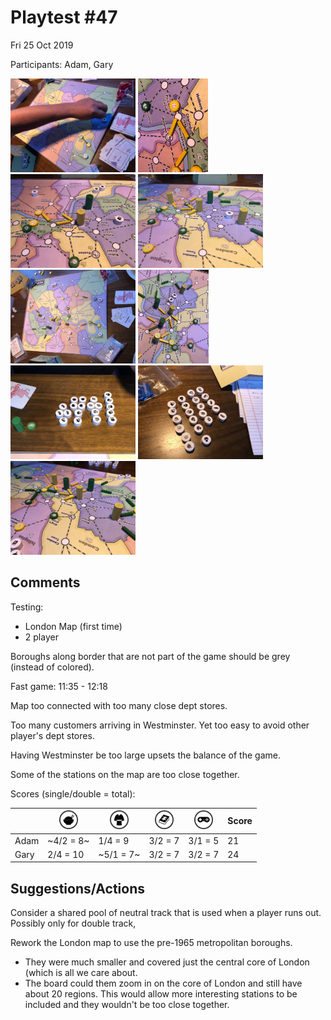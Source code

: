 # Playtest #47

Fri 25 Oct 2019

Participants: Adam, Gary

<img src="images/pt47/pt47-3038.jpg" height="150px"/> <img src="images/pt47/pt47-3039.jpg" height="150px"/> <img src="images/pt47/pt47-3040.jpg" height="150px"/> <img src="images/pt47/pt47-3041.jpg" height="150px"/> <img src="images/pt47/pt47-3042.jpg" height="150px"/> <img src="images/pt47/pt47-3043.jpg" height="150px"/> <img src="images/pt47/pt47-3044.jpg" height="150px"/> <img src="images/pt47/pt47-3045.jpg" height="150px"/> <img src="images/pt47/pt47-3046.jpg" height="150px"/> 

## Comments

Testing:

* London Map (first time)
* 2 player

Boroughs along border that are not part of the game should be grey (instead of colored).

Fast game: 11:35 - 12:18

Map too connected with too many close dept stores.

Too many customers arriving in Westminster. Yet too easy to avoid other player's dept stores.

Having Westminster be too large upsets the balance of the game.

Some of the stations on the map are too close together.

Scores (single/double = total):

|         |  <img src="../components/customers/food.png" height="30px"/>  |  <img src="../components/customers/clothing.png" height="30px"/>  |  <img src="../components/customers/books.png" height="30px"/>  |  <img src="../components/customers/electronics.png" height="30px"/>  | Score |
| ------- | --- | --- | --- | --- | --- |
| Adam    |~4/2 =  8~| 1/4 = 9 | 3/2 = 7 | 3/1 = 5  | 21 |
| Gary    | 2/4 = 10 |~5/1 = 7~| 3/2 = 7 | 3/2 = 7  | 24 |

## Suggestions/Actions

Consider a shared pool of neutral track that is used when a player runs out. Possibly only for double track,

Rework the London map to use the pre-1965 metropolitan boroughs.

* They were much smaller and covered just the central core of London (which is all we care about.
* The board could them zoom in on the core of London and still have about 20 regions. This would allow more interesting stations to be included and they wouldn't be too close together.
